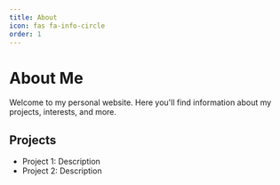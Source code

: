 ```yaml
---
title: About
icon: fas fa-info-circle
order: 1
---
```


# About Me

Welcome to my personal website. Here you'll find information about my projects, interests, and more.

## Projects

- Project 1: Description
- Project 2: Description